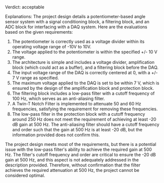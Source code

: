 Verdict: acceptable

Explanations: 
The project design details a potentiometer-based angle sensor system with a signal conditioning block, a filtering block, and an ADC block for interfacing with a DAQ system. Here are the evaluations based on the given requirements:

1. The potentiometer is correctly used as a voltage divider within its operating voltage range of -10V to 10V.
2. The voltage applied to the potentiometer is within the specified +/- 10 V range.
3. The architecture is simple and includes a voltage divider, amplification block (which could act as a buffer), and a filtering block before the DAQ.
4. The input voltage range of the DAQ is correctly centered at 0, with a +/- 7 V range as specified.
5. The maximum voltage applied to the DAQ is set to be within 7 V, which is ensured by the design of the amplification block and protection block.
6. The filtering block includes a low-pass filter with a cutoff frequency of 100 Hz, which serves as an anti-aliasing filter.
7. A Twin-T Notch Filter is implemented to attenuate 50 and 60 Hz frequencies, satisfying the requirement for removing these frequencies.
8. The low-pass filter in the protection block with a cutoff frequency around 250 Hz does not meet the requirement of achieving at least -20 dB gain at 500 Hz. The anti-aliasing filter should have a cutoff frequency and order such that the gain at 500 Hz is at least -20 dB, but the information provided does not confirm this.

The project design meets most of the requirements, but there is a potential issue with the low-pass filter's ability to achieve the required gain at 500 Hz. The filter's cutoff frequency and order are critical to ensure the -20 dB gain at 500 Hz, and this aspect is not adequately addressed in the description provided. Therefore, without confirmation that the filter achieves the required attenuation at 500 Hz, the project cannot be considered optimal.